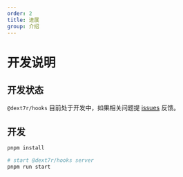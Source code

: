```yaml
---
order: 2
title: 进展
group: 介绍
---
```


# 开发说明

## 开发状态

`@dext7r/hooks` 目前处于开发中，如果相关问题提 [issues](https://github.com/h7ml/shark/issues) 反馈。

## 开发

```bash
pnpm install

# start @dext7r/hooks server
pnpm run start
```
